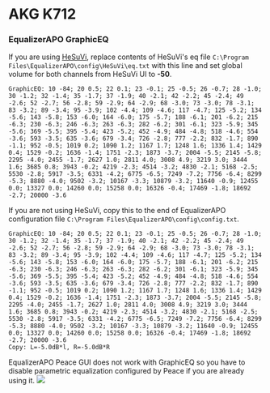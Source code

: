 # AKG K712
### EqualizerAPO GraphicEQ
If you are using [HeSuVi](https://sourceforge.net/projects/hesuvi/), replace contents of HeSuVi's eq file `C:\Program Files\EqualizerAPO\config\HeSuVi\eq.txt` with this line and set global volume for both channels from HeSuVi UI to **-50**.
```
GraphicEQ: 10 -84; 20 0.5; 22 0.1; 23 -0.1; 25 -0.5; 26 -0.7; 28 -1.0; 30 -1.2; 32 -1.4; 35 -1.7; 37 -1.9; 40 -2.1; 42 -2.2; 45 -2.4; 49 -2.6; 52 -2.7; 56 -2.8; 59 -2.9; 64 -2.9; 68 -3.0; 73 -3.0; 78 -3.1; 83 -3.2; 89 -3.4; 95 -3.9; 102 -4.4; 109 -4.6; 117 -4.7; 125 -5.2; 134 -5.6; 143 -5.8; 153 -6.0; 164 -6.0; 175 -5.7; 188 -6.1; 201 -6.2; 215 -6.3; 230 -6.3; 246 -6.3; 263 -6.3; 282 -6.2; 301 -6.1; 323 -5.9; 345 -5.6; 369 -5.5; 395 -5.4; 423 -5.2; 452 -4.9; 484 -4.8; 518 -4.6; 554 -3.6; 593 -3.5; 635 -3.6; 679 -3.4; 726 -2.8; 777 -2.2; 832 -1.7; 890 -1.1; 952 -0.5; 1019 0.2; 1090 1.2; 1167 1.7; 1248 1.6; 1336 1.4; 1429 0.4; 1529 -0.2; 1636 -1.4; 1751 -2.3; 1873 -3.7; 2004 -5.5; 2145 -5.8; 2295 -4.0; 2455 -1.7; 2627 1.0; 2811 4.0; 3008 4.9; 3219 3.0; 3444 1.6; 3685 0.8; 3943 -0.2; 4219 -2.3; 4514 -3.2; 4830 -2.1; 5168 -2.5; 5530 -2.8; 5917 -3.5; 6331 -4.2; 6775 -6.5; 7249 -7.2; 7756 -6.4; 8299 -5.3; 8880 -4.0; 9502 -3.2; 10167 -3.3; 10879 -3.2; 11640 -0.9; 12455 0.0; 13327 0.0; 14260 0.0; 15258 0.0; 16326 -0.4; 17469 -1.8; 18692 -2.7; 20000 -3.6
```
If you are not using HeSuVi, copy this to the end of EqualizerAPO configuration file `C:\Program Files\EqualizerAPO\config\config.txt`.
```
GraphicEQ: 10 -84; 20 0.5; 22 0.1; 23 -0.1; 25 -0.5; 26 -0.7; 28 -1.0; 30 -1.2; 32 -1.4; 35 -1.7; 37 -1.9; 40 -2.1; 42 -2.2; 45 -2.4; 49 -2.6; 52 -2.7; 56 -2.8; 59 -2.9; 64 -2.9; 68 -3.0; 73 -3.0; 78 -3.1; 83 -3.2; 89 -3.4; 95 -3.9; 102 -4.4; 109 -4.6; 117 -4.7; 125 -5.2; 134 -5.6; 143 -5.8; 153 -6.0; 164 -6.0; 175 -5.7; 188 -6.1; 201 -6.2; 215 -6.3; 230 -6.3; 246 -6.3; 263 -6.3; 282 -6.2; 301 -6.1; 323 -5.9; 345 -5.6; 369 -5.5; 395 -5.4; 423 -5.2; 452 -4.9; 484 -4.8; 518 -4.6; 554 -3.6; 593 -3.5; 635 -3.6; 679 -3.4; 726 -2.8; 777 -2.2; 832 -1.7; 890 -1.1; 952 -0.5; 1019 0.2; 1090 1.2; 1167 1.7; 1248 1.6; 1336 1.4; 1429 0.4; 1529 -0.2; 1636 -1.4; 1751 -2.3; 1873 -3.7; 2004 -5.5; 2145 -5.8; 2295 -4.0; 2455 -1.7; 2627 1.0; 2811 4.0; 3008 4.9; 3219 3.0; 3444 1.6; 3685 0.8; 3943 -0.2; 4219 -2.3; 4514 -3.2; 4830 -2.1; 5168 -2.5; 5530 -2.8; 5917 -3.5; 6331 -4.2; 6775 -6.5; 7249 -7.2; 7756 -6.4; 8299 -5.3; 8880 -4.0; 9502 -3.2; 10167 -3.3; 10879 -3.2; 11640 -0.9; 12455 0.0; 13327 0.0; 14260 0.0; 15258 0.0; 16326 -0.4; 17469 -1.8; 18692 -2.7; 20000 -3.6
Copy: L=-5.0dB*l, R=-5.0dB*R
```
EqualizerAPO Peace GUI does not work with GraphicEQ so you have to disable parametric equalization configured by Peace if you are already using it.
![](https://raw.githubusercontent.com/jaakkopasanen/AutoEq/master/results/SBAF-Serious/headphoncecom/onear/AKG%20K712/AKG%20K712.png)
